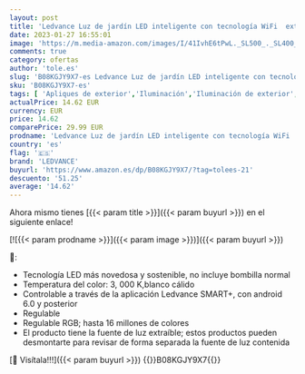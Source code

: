 ```yaml
---
layout: post
title: 'Ledvance Luz de jardín LED inteligente con tecnología WiFi  extensión por 3 mini postes de jardín para exterior  colores RGB intercambiables  compatible con Google y Alexa  SMART+ WIFI GARDPOLE MINI'
date: 2023-01-27 16:55:01
image: 'https://m.media-amazon.com/images/I/41IvhE6tPwL._SL500_._SL400_.jpg'
comments: true
category: ofertas
author: 'tole.es'
slug: 'B08KGJY9X7-es Ledvance Luz de jardín LED inteligente con tecnología WiFi...'
sku: 'B08KGJY9X7-es'
tags: [ 'Apliques de exterior','Iluminación','Iluminación de exterior','alexa','ledvance','🇪🇸', ]
actualPrice: 14.62 EUR
currency: EUR
price: 14.62
comparePrice: 29.99 EUR
prodname: 'Ledvance Luz de jardín LED inteligente con tecnología WiFi  extensión por 3 mini postes de jardín para exterior  colores RGB intercambiables  compatible con Google y Alexa  SMART+ WIFI GARDPOLE MINI'
country: 'es'
flag: '🇪🇸'
brand: 'LEDVANCE'
buyurl: 'https://www.amazon.es/dp/B08KGJY9X7/?tag=tolees-21'
descuento: '51.25'
average: '14.62'
---
```


Ahora mismo tienes [{{< param title >}}]({{< param buyurl >}}) en el siguiente enlace!

[![{{< param prodname >}}]({{< param image >}})]({{< param buyurl >}})

🔎:

- Tecnología LED más novedosa y sostenible, no incluye bombilla normal
- Temperatura del color: 3, 000 K,blanco cálido
- Controlable a través de la aplicación Ledvance SMART+, con android 6.0 y posterior
- Regulable
- Regulable RGB; hasta 16 millones de colores
- El producto tiene la fuente de luz extraíble; estos productos pueden desmontarte para revisar de forma separada la fuente de luz contenida

[🛒 Visítala!!!]({{< param buyurl >}})
{{<world>}}B08KGJY9X7{{</world>}}
